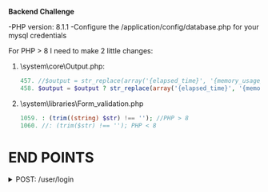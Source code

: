 **Backend Challenge**

-PHP version: 8.1.1
-Configure the /application/config/database.php for your mysql credentials

For PHP > 8 I need to make 2 little changes:

1. \system\core\Output.php:
	```php
	457. //$output = str_replace(array('{elapsed_time}', '{memory_usage}'), array($elapsed, $memory), $output); PHP < 8.0
	458. $output = $output ? str_replace(array('{elapsed_time}', '{memory_usage}'), array($elapsed, $memory), $output): ""; //PHP 8.1
	```
2. \system\libraries\Form_validation.php	
	```php
	1059. : (trim((string) $str) !== ''); //PHP > 8
	1060. //: (trim($str) !== ''); PHP < 8
	```

# END POINTS

<details><summary>POST: /user/login</summary>
	
* **URL**

  _/user/login_

* **Method:**  

  | `POST` |
  
*  **URL Params**    

   **Required:**
 
   -`password=[string]` <br />
   -`email=[valid_email|exists]`   

* **Data Params**
	
	![image](https://user-images.githubusercontent.com/15652231/188943211-47c47c20-2213-4a2f-abf2-39e9e41457e8.png)	

* **Success Response:**  

  * **Code:** 201 <br />
    **Content:** `{
    			"uid": 103,
    			"message": "Successfully logged in."
		}`
 
* **Error Response:**

  * **Code:** 400 BAD REQUEST <br />
    **Content:** `{
    "errors": {
        "email": "The Email field must contain a unique value."
    }
}`

  OR

  * **Code:** 401 Unauthorized <br />
    **Content:** `{
    "errors": {
        "password": "The password for the user is invalid."
    }
}`

</details>

